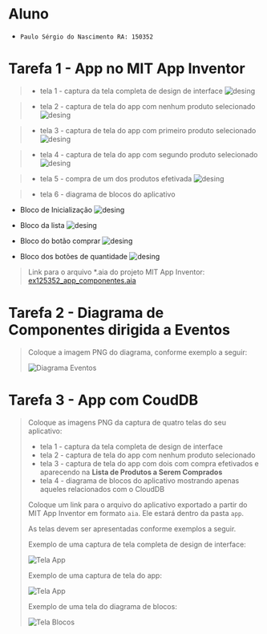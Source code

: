 # Aluno
* `Paulo Sérgio do Nascimento RA: 150352`

# Tarefa 1 - App no MIT App Inventor

> * tela 1 - captura da tela completa de design de interface
![desing](images/design_interface.png)

> * tela 2 - captura de tela do app com nenhum produto selecionado
![desing](images/captura_sem_nada_selecionado.jpg)

> * tela 3 - captura de tela do app com primeiro produto selecionado
![desing](images/captura_primeiro_selecionado.jpg)

> * tela 4 - captura de tela do app com segundo produto selecionado
![desing](images/captura_segundo_selecionado.jpg)

> * tela 5 - compra de um dos produtos efetivada
![desing](images/captura_compra_realizada.jpg)

> * tela 6 - diagrama de blocos do aplicativo
- Bloco de Inicialização
![desing](images/bloco_inicializacao.png)

- Bloco da lista
![desing](images/bloco_lista.png)

- Bloco do botão comprar
![desing](images/bloco_botao_comprar.png)

- Bloco dos botões de quantidade
![desing](images/bloco_botoes_quantidade.png)

>
> Link para o arquivo *.aia do projeto MIT App Inventor: [ex125352_app_componentes.aia](https://github.com/paulobazooka/component2learn/blob/master/labs/2021/03-mvc/solucoes/PauloSergioNascimento/app/ex125352_app_componentes.aia)

# Tarefa 2 - Diagrama de Componentes dirigida a Eventos

> Coloque a imagem PNG do diagrama, conforme exemplo a seguir:
>
> ![Diagrama Eventos](images/mit-app-inventor-events.png)

# Tarefa 3 - App com CoudDB

> Coloque as imagens PNG da captura de quatro telas do seu aplicativo:
> * tela 1 - captura da tela completa de design de interface
> * tela 2 - captura de tela do app com nenhum produto selecionado
> * tela 3 - captura de tela do app com dois com compra efetivados e aparecendo na **Lista de Produtos a Serem Comprados**
> * tela 4 - diagrama de blocos do aplicativo mostrando apenas aqueles relacionados com o CloudDB
>
> Coloque um link para o arquivo do aplicativo exportado a partir do MIT App Inventor em formato `aia`. Ele estará dentro da pasta `app`.
>
> As telas devem ser apresentadas conforme exemplos a seguir.
>
> Exemplo de uma captura de tela completa de design de interface:
>
> ![Tela App](images/design.png)
>
> Exemplo de uma captura de tela do app:
>
> ![Tela App](images/aplicativo.png)
>
> Exemplo de uma tela do diagrama de blocos:
>
> ![Tela Blocos](images/blocks.png)
